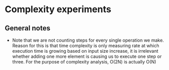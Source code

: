 # Complexity experiments

## General notes

* Note that we are not counting steps for every single operation we make. Reason for this is that time complexity is only
measuring rate at which execution time is growing based on input size increase, it is irrelevant whether adding one more element
is causing us to execute one step or three. For the purpose of complexity analysis, O(2N) is actually O(N)
